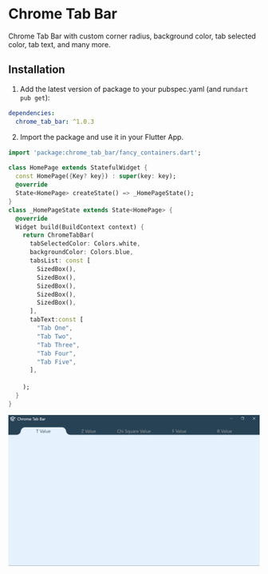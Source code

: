 # Chrome Tab Bar

Chrome Tab Bar with custom corner radius, background color, tab selected color, tab text, and many more.

## Installation

1. Add the latest version of package to your pubspec.yaml (and run`dart pub get`):
```yaml
dependencies:
  chrome_tab_bar: ^1.0.3
```
2. Import the package and use it in your Flutter App.
```dart
import 'package:chrome_tab_bar/fancy_containers.dart';
```
```dart
class HomePage extends StatefulWidget {
  const HomePage({Key? key}) : super(key: key);
  @override
  State<HomePage> createState() => _HomePageState();
}
class _HomePageState extends State<HomePage> {
  @override
  Widget build(BuildContext context) {
    return ChromeTabBar(
      tabSelectedColor: Colors.white,
      backgroundColor: Colors.blue,
      tabsList: const [
        SizedBox(),
        SizedBox(),
        SizedBox(),
        SizedBox(),
        SizedBox(),
      ],
      tabText:const [
        "Tab One",
        "Tab Two",
        "Tab Three",
        "Tab Four",
        "Tab Five",
      ],

    );
  }
}
```


<img  src="https://github.com/Zee604/chrome_tab_bar/blob/master/chrome_tab_bar_img.PNG"  alt="">

